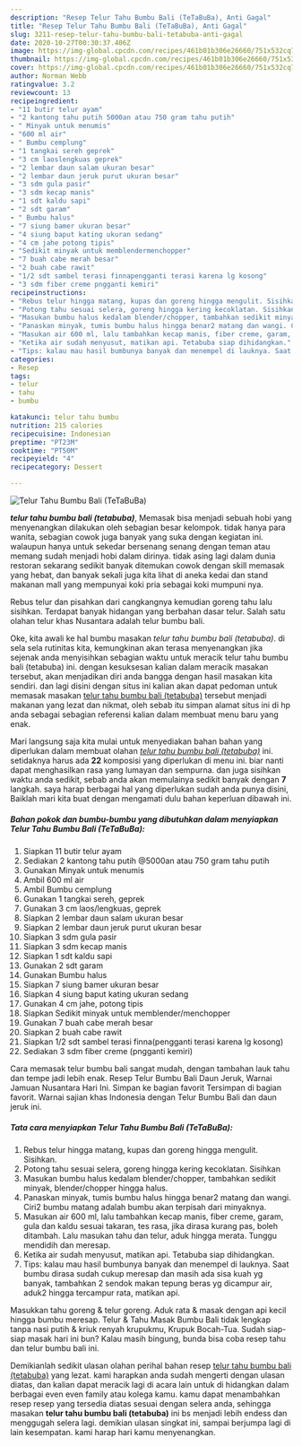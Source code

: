 ```yaml
---
description: "Resep Telur Tahu Bumbu Bali (TeTaBuBa), Anti Gagal"
title: "Resep Telur Tahu Bumbu Bali (TeTaBuBa), Anti Gagal"
slug: 3211-resep-telur-tahu-bumbu-bali-tetabuba-anti-gagal
date: 2020-10-27T00:30:37.406Z
image: https://img-global.cpcdn.com/recipes/461b01b306e26660/751x532cq70/telur-tahu-bumbu-bali-tetabuba-foto-resep-utama.jpg
thumbnail: https://img-global.cpcdn.com/recipes/461b01b306e26660/751x532cq70/telur-tahu-bumbu-bali-tetabuba-foto-resep-utama.jpg
cover: https://img-global.cpcdn.com/recipes/461b01b306e26660/751x532cq70/telur-tahu-bumbu-bali-tetabuba-foto-resep-utama.jpg
author: Norman Webb
ratingvalue: 3.2
reviewcount: 13
recipeingredient:
- "11 butir telur ayam"
- "2 kantong tahu putih 5000an atau 750 gram tahu putih"
- " Minyak untuk menumis"
- "600 ml air"
- " Bumbu cemplung"
- "1 tangkai sereh geprek"
- "3 cm laoslengkuas geprek"
- "2 lembar daun salam ukuran besar"
- "2 lembar daun jeruk purut ukuran besar"
- "3 sdm gula pasir"
- "3 sdm kecap manis"
- "1 sdt kaldu sapi"
- "2 sdt garam"
- " Bumbu halus"
- "7 siung bamer ukuran besar"
- "4 siung baput kating ukuran sedang"
- "4 cm jahe potong tipis"
- "Sedikit minyak untuk memblendermenchopper"
- "7 buah cabe merah besar"
- "2 buah cabe rawit"
- "1/2 sdt sambel terasi finnapengganti terasi karena lg kosong"
- "3 sdm fiber creme pngganti kemiri"
recipeinstructions:
- "Rebus telur hingga matang, kupas dan goreng hingga mengulit. Sisihkan."
- "Potong tahu sesuai selera, goreng hingga kering kecoklatan. Sisihkan"
- "Masukan bumbu halus kedalam blender/chopper, tambahkan sedikit minyak, blender/chopper hingga halus."
- "Panaskan minyak, tumis bumbu halus hingga benar2 matang dan wangi. Ciri2 bumbu matang adalah bumbu akan terpisah dari minyaknya."
- "Masukan air 600 ml, lalu tambahkan kecap manis, fiber creme, garam, gula dan kaldu sesuai takaran, tes rasa, jika dirasa kurang pas, boleh ditambah. Lalu masukan tahu dan telur, aduk hingga merata. Tunggu mendidih dan meresap."
- "Ketika air sudah menyusut, matikan api. Tetabuba siap dihidangkan."
- "Tips: kalau mau hasil bumbunya banyak dan menempel di lauknya. Saat bumbu dirasa sudah cukup meresap dan masih ada sisa kuah yg banyak, tambahkan 2 sendok makan tepung beras yg dicampur air, aduk2 hingga tercampur rata, matikan api."
categories:
- Resep
tags:
- telur
- tahu
- bumbu

katakunci: telur tahu bumbu 
nutrition: 215 calories
recipecuisine: Indonesian
preptime: "PT23M"
cooktime: "PT50M"
recipeyield: "4"
recipecategory: Dessert

---
```



![Telur Tahu Bumbu Bali (TeTaBuBa)](https://img-global.cpcdn.com/recipes/461b01b306e26660/751x532cq70/telur-tahu-bumbu-bali-tetabuba-foto-resep-utama.jpg)

<b><i>telur tahu bumbu bali (tetabuba)</i></b>, Memasak bisa menjadi sebuah hobi yang menyenangkan dilakukan oleh sebagian besar kelompok. tidak hanya para wanita, sebagian cowok juga banyak yang suka dengan kegiatan ini. walaupun hanya untuk sekedar bersenang senang dengan teman atau memang sudah menjadi hobi dalam dirinya. tidak asing lagi dalam dunia restoran sekarang sedikit banyak ditemukan cowok dengan skill memasak yang hebat, dan banyak sekali juga kita lihat di aneka kedai dan stand makanan mall yang mempunyai koki pria sebagai koki mumpuni nya.

Rebus telur dan pisahkan dari cangkangnya kemudian goreng tahu lalu sisihkan. Terdapat banyak hidangan yang berbahan dasar telur. Salah satu olahan telur khas Nusantara adalah telur bumbu bali.

Oke, kita awali ke hal bumbu masakan <i>telur tahu bumbu bali (tetabuba)</i>. di sela sela rutinitas kita, kemungkinan akan terasa menyenangkan jika sejenak anda menyisihkan sebagian waktu untuk meracik telur tahu bumbu bali (tetabuba) ini. dengan kesuksesan kalian dalam meracik masakan tersebut, akan menjadikan diri anda bangga dengan hasil masakan kita sendiri. dan lagi disini dengan situs ini kalian akan dapat pedoman untuk memasak masakan <u>telur tahu bumbu bali (tetabuba)</u> tersebut menjadi makanan yang lezat dan nikmat, oleh sebab itu simpan alamat situs ini di hp anda sebagai sebagian referensi kalian dalam membuat menu baru yang enak.


Mari langsung saja kita mulai untuk menyediakan bahan bahan yang diperlukan dalam membuat olahan <u><i>telur tahu bumbu bali (tetabuba)</i></u> ini. setidaknya harus ada <b>22</b> komposisi yang diperlukan di menu ini. biar nanti dapat menghasilkan rasa yang lumayan dan sempurna. dan juga sisihkan waktu anda sedikit, sebab anda akan memulainya sedikit banyak dengan <b>7</b> langkah. saya harap berbagai hal yang diperlukan sudah anda punya disini, Baiklah mari kita buat dengan mengamati dulu bahan keperluan dibawah ini.

<!--inarticleads1-->

##### Bahan pokok dan bumbu-bumbu yang dibutuhkan dalam menyiapkan Telur Tahu Bumbu Bali (TeTaBuBa):

1. Siapkan 11 butir telur ayam
1. Sediakan 2 kantong tahu putih @5000an atau 750 gram tahu putih
1. Gunakan  Minyak untuk menumis
1. Ambil 600 ml air
1. Ambil  Bumbu cemplung
1. Gunakan 1 tangkai sereh, geprek
1. Gunakan 3 cm laos/lengkuas, geprek
1. Siapkan 2 lembar daun salam ukuran besar
1. Siapkan 2 lembar daun jeruk purut ukuran besar
1. Siapkan 3 sdm gula pasir
1. Siapkan 3 sdm kecap manis
1. Siapkan 1 sdt kaldu sapi
1. Gunakan 2 sdt garam
1. Gunakan  Bumbu halus
1. Siapkan 7 siung bamer ukuran besar
1. Siapkan 4 siung baput kating ukuran sedang
1. Gunakan 4 cm jahe, potong tipis
1. Siapkan Sedikit minyak untuk memblender/menchopper
1. Gunakan 7 buah cabe merah besar
1. Siapkan 2 buah cabe rawit
1. Siapkan 1/2 sdt sambel terasi finna(pengganti terasi karena lg kosong)
1. Sediakan 3 sdm fiber creme (pngganti kemiri)


Cara memasak telur bumbu bali sangat mudah, dengan tambahan lauk tahu dan tempe jadi lebih enak. Resep Telur Bumbu Bali Daun Jeruk, Warnai Jamuan Nusantara Hari Ini. Simpan ke bagian favorit Tersimpan di bagian favorit. Warnai sajian khas Indonesia dengan Telur Bumbu Bali dan daun jeruk ini. 

<!--inarticleads2-->

##### Tata cara menyiapkan Telur Tahu Bumbu Bali (TeTaBuBa):

1. Rebus telur hingga matang, kupas dan goreng hingga mengulit. Sisihkan.
1. Potong tahu sesuai selera, goreng hingga kering kecoklatan. Sisihkan
1. Masukan bumbu halus kedalam blender/chopper, tambahkan sedikit minyak, blender/chopper hingga halus.
1. Panaskan minyak, tumis bumbu halus hingga benar2 matang dan wangi. Ciri2 bumbu matang adalah bumbu akan terpisah dari minyaknya.
1. Masukan air 600 ml, lalu tambahkan kecap manis, fiber creme, garam, gula dan kaldu sesuai takaran, tes rasa, jika dirasa kurang pas, boleh ditambah. Lalu masukan tahu dan telur, aduk hingga merata. Tunggu mendidih dan meresap.
1. Ketika air sudah menyusut, matikan api. Tetabuba siap dihidangkan.
1. Tips: kalau mau hasil bumbunya banyak dan menempel di lauknya. Saat bumbu dirasa sudah cukup meresap dan masih ada sisa kuah yg banyak, tambahkan 2 sendok makan tepung beras yg dicampur air, aduk2 hingga tercampur rata, matikan api.


Masukkan tahu goreng &amp; telur goreng. Aduk rata &amp; masak dengan api kecil hingga bumbu meresap. Telur &amp; Tahu Masak Bumbu Bali tidak lengkap tanpa nasi putih &amp; kriuk renyah krupukmu, Krupuk Bocah-Tua. Sudah siap-siap masak hari ini bun? Kalau masih bingung, bunda bisa coba resep tahu dan telur bumbu bali ini. 

Demikianlah sedikit ulasan olahan perihal bahan resep <u>telur tahu bumbu bali (tetabuba)</u> yang lezat. kami harapkan anda sudah mengerti dengan ulasan diatas, dan kalian dapat meracik lagi di acara lain untuk di hidangkan dalam berbagai even even family atau kolega kamu. kamu dapat menambahkan resep resep yang tersedia diatas sesuai dengan selera anda, sehingga masakan <b>telur tahu bumbu bali (tetabuba)</b> ini bs menjadi lebih endess dan menggugah selera lagi. demikian ulasan singkat ini, sampai berjumpa lagi di lain kesempatan. kami harap hari kamu menyenangkan.
